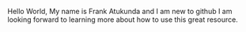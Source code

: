 Hello World,
My name is Frank Atukunda and I am new to github
I am looking forward to learning more about how to use this great resource.
